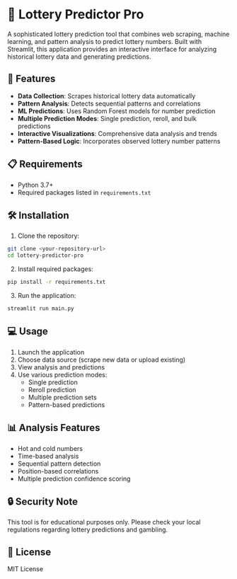 # 🎲 Lottery Predictor Pro

A sophisticated lottery prediction tool that combines web scraping, machine learning, and pattern analysis to predict lottery numbers. Built with Streamlit, this application provides an interactive interface for analyzing historical lottery data and generating predictions.

## 🚀 Features

- **Data Collection**: Scrapes historical lottery data automatically
- **Pattern Analysis**: Detects sequential patterns and correlations
- **ML Predictions**: Uses Random Forest models for number prediction
- **Multiple Prediction Modes**: Single prediction, reroll, and bulk predictions
- **Interactive Visualizations**: Comprehensive data analysis and trends
- **Pattern-Based Logic**: Incorporates observed lottery number patterns

## 📋 Requirements

- Python 3.7+
- Required packages listed in `requirements.txt`

## 🛠️ Installation

1. Clone the repository:
```bash
git clone <your-repository-url>
cd lottery-predictor-pro
```

2. Install required packages:
```bash
pip install -r requirements.txt
```

3. Run the application:
```bash
streamlit run main.py
```

## 💻 Usage

1. Launch the application
2. Choose data source (scrape new data or upload existing)
3. View analysis and predictions
4. Use various prediction modes:
   - Single prediction
   - Reroll prediction
   - Multiple prediction sets
   - Pattern-based predictions

## 📊 Analysis Features

- Hot and cold numbers
- Time-based analysis
- Sequential pattern detection
- Position-based correlations
- Multiple prediction confidence scoring

## 🔒 Security Note

This tool is for educational purposes only. Please check your local regulations regarding lottery predictions and gambling.

## 📝 License

MIT License 